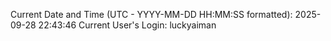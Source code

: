 Current Date and Time (UTC - YYYY-MM-DD HH:MM:SS formatted): 2025-09-28 22:43:46
Current User's Login: luckyaiman
